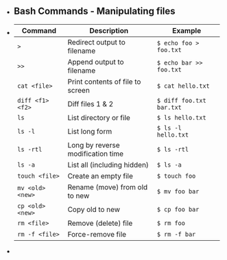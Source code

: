 - ## Bash Commands - Manipulating files
- | **Command**      | **Description**                   | **Example**              |
  | ---------------- | --------------------------------- | ------------------------ |
  | `>`              | Redirect output to filename       | `$ echo foo > foo.txt`   |
  | `>>`             | Append output to filename         | `$ echo bar >> foo.txt`  |
  | `cat <file>`     | Print contents of file to screen  | `$ cat hello.txt`        |
  | `diff <f1> <f2>` | Diff files 1 & 2                  | `$ diff foo.txt bar.txt` |
  | `ls`             | List directory or file            | `$ ls hello.txt`         |
  | `ls -l`          | List long form                    | `$ ls -l hello.txt`      |
  | `ls -rtl`        | Long by reverse modification time | `$ ls -rtl`              |
  | `ls -a`          | List all (including hidden)       | `$ ls -a`                |
  | `touch <file>`   | Create an empty file              | `$ touch foo`            |
  | `mv <old> <new>` | Rename (move) from old to new     | `$ mv foo bar`           |
  | `cp <old> <new>` | Copy old to new                   | `$ cp foo bar`           |
  | `rm <file>`      | Remove (delete) file              | `$ rm foo`               |
  | `rm -f <file>`   | Force-remove file                 | `$ rm -f bar`            |
-
